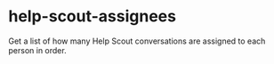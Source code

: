 # help-scout-assignees

Get a list of how many Help Scout conversations are assigned to each person in order.
